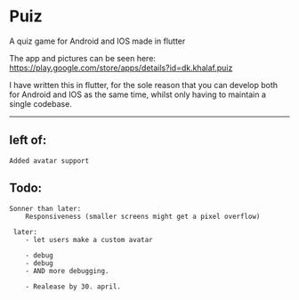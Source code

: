 # Puiz 
A quiz game for Android and IOS made in flutter

The app and pictures can be seen here: https://play.google.com/store/apps/details?id=dk.khalaf.puiz

I have written this in flutter, for the sole reason that you can develop both for Android and IOS as the same time,
whilst only having to maintain a single codebase. 

----
## left of:
    Added avatar support

## Todo:

    Sonner than later:
        Responsiveness (smaller screens might get a pixel overflow)

     later:
        - let users make a custom avatar

        - debug
        - debug
        - AND more debugging.

        - Realease by 30. april.




